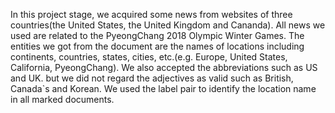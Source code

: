 In this project stage, we acquired some news from websites of three countries(the United States, the United Kingdom and Cananda). All news we used are related to the PyeongChang 2018 Olympic Winter Games.
The entities we got from the document are the names of locations including continents, countries, states, cities, etc.(e.g. Europe, United States, California, PyeongChang). We also accepted the abbreviations such as US and UK. but we did not regard the adjectives as valid such as British, Canada`s and Korean.
We used the label pair <L></L> to identify the location name in all marked documents.
 
